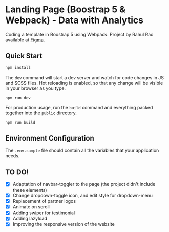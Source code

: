 # Landing Page (Boostrap 5 & Webpack) - Data with Analytics

Coding a template in Boostrap 5 using Webpack. Project by Rahul Rao available at [Figma](https://www.figma.com/community/file/990634575416780811).

## Quick Start

```bash
npm install
```

The `dev` command will start a dev server and watch for code changes in JS and SCSS files. Hot reloading is enabled, so that any change will be visible in your browser as you type.

```bash
npm run dev
```

For production usage, run the `build` command and everything packed together into the `public` directory.

```bash
npm run build
```

## Environment Configuration

The `.env.sample` file should contain all the variables that your application needs.

## TO DO!

-   [x] Adaptation of navbar-toggler to the page (the project didn't include these elements)
-   [x] Change dropdown-toggle icon, and edit style for dropdown-menu
-   [x] Replacement of partner logos
-   [x] Animate on scroll
-   [x] Adding swiper for testimonial
-   [x] Adding lazyload
-   [x] Improving the responsive version of the website
